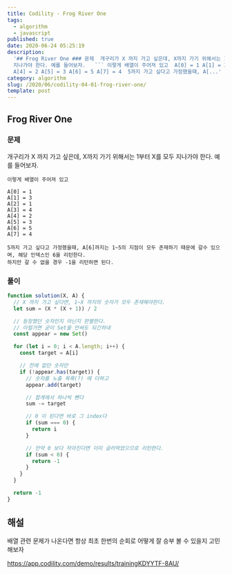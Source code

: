 ```yaml
---
title: Codility - Frog River One
tags:
  - algorithm
  - javascript
published: true
date: 2020-06-24 05:25:19
description:
  '## Frog River One ### 문제  개구리가 X 까지 가고 싶은데, X까지 가기 위해서는 1부터 X를 모두
  지나가야 한다. 예를 들어보자.   ``` 이렇게 배열이 주어져 있고  A[0] = 1 A[1] = 3 A[2] = 1 A[3] = 4
  A[4] = 2 A[5] = 3 A[6] = 5 A[7] = 4  5까지 가고 싶다고 가정했을때, A[...'
category: algorithm
slug: /2020/06/codility-04-01-frog-river-one/
template: post
---
```


## Frog River One

### 문제

개구리가 X 까지 가고 싶은데, X까지 가기 위해서는 1부터 X를 모두 지나가야 한다. 예를 들어보자.

```
이렇게 배열이 주어져 있고

A[0] = 1
A[1] = 3
A[2] = 1
A[3] = 4
A[4] = 2
A[5] = 3
A[6] = 5
A[7] = 4

5까지 가고 싶다고 가정했을때, A[6]까지는 1~5의 지점이 모두 존재하기 때문에 갈수 있으며, 해당 인덱스인 6을 리턴한다.
하지만 갈 수 없을 경우 -1을 리턴하면 된다.
```

### 풀이

```javascript
function solution(X, A) {
  // X 까지 가고 싶다면, 1~X 까지의 숫자가 모두 존재해야한다.
  let sum = (X * (X + 1)) / 2

  // 등장했던 숫자인지 아닌지 판별한다.
  // 이럴거면 굳이 Set을 안써도 되긴하네
  const appear = new Set()

  for (let i = 0; i < A.length; i++) {
    const target = A[i]

    // 전에 없던 숫자만
    if (!appear.has(target)) {
      // 숫자를 노출 목록(?) 에 더하고
      appear.add(target)

      // 합계에서 하나씩 뺸다
      sum -= target

      // 0 이 된다면 바로 그 index다
      if (sum === 0) {
        return i
      }

      // 만약 0 보다 작아진다면 이미 글러먹었으므로 리턴한다.
      if (sum < 0) {
        return -1
      }
    }
  }

  return -1
}
```

## 해설

배열 관련 문제가 나온다면 항상 최초 한번의 순회로 어떻게 잘 승부 볼 수 있을지 고민해보자

https://app.codility.com/demo/results/trainingKDYYTF-8AU/
